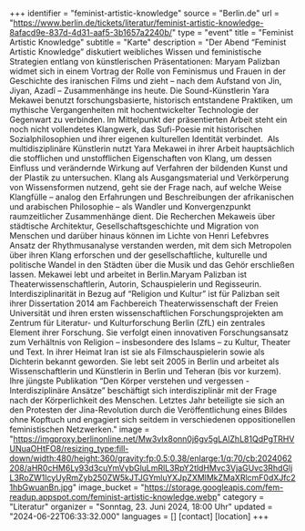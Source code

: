 +++
identifier = "feminist-artistic-knowledge"
source = "Berlin.de"
url = "https://www.berlin.de/tickets/literatur/feminist-artistic-knowledge-8afacd9e-837d-4d31-aaf5-3b1657a2240b/"
type = "event"
title = "Feminist Artistic Knowledge"
subtitle = "Karte"
description = "Der Abend “Feminist Artistic Knowledge” diskutiert weibliches Wissen und feministische Strategien entlang von künstlerischen Präsentationen: Maryam Palizban widmet sich in einem Vortrag der Rolle von Feminismus und Frauen in der Geschichte des iranischen Films und zieht – nach dem Aufstand von Jin, Jiyan, Azadî – Zusammenhänge ins heute. Die Sound-Künstlerin Yara Mekawei benutzt forschungsbasierte, historisch entstandene Praktiken, um mythische Vergangenheiten mit hochentwickelter Technologie der Gegenwart zu verbinden. Im Mittelpunkt der präsentierten Arbeit steht ein noch nicht vollendetes Klangwerk, das Sufi-Poesie mit historischen Sozialphilosophien und ihrer eigenen kulturellen Identität verbindet.  Als multidisziplinäre Künstlerin nutzt Yara Mekawei in ihrer Arbeit hauptsächlich die stofflichen und unstofflichen Eigenschaften von Klang, um dessen Einfluss und verändernde Wirkung auf Verfahren der bildenden Kunst und der Plastik zu untersuchen. Klang als Ausgangsmaterial und Verkörperung von Wissensformen nutzend, geht sie der Frage nach, auf welche Weise Klangfülle – analog den Erfahrungen und Beschreibungen der afrikanischen und arabischen Philosophie – als Wandler und Konvergenzpunkt raumzeitlicher Zusammenhänge dient. Die Recherchen Mekaweis über städtische Architektur, Gesellschaftsgeschichte und Migration von Menschen und darüber hinaus können im Lichte von Henri Lefebvres Ansatz der Rhythmusanalyse verstanden werden, mit dem sich Metropolen über ihren Klang erforschen und der gesellschaftliche, kulturelle und politische Wandel in den Städten über die Musik und das Gehör erschließen lassen. Mekawei lebt und arbeitet in Berlin.Maryam Palizban ist Theaterwissenschaftlerin, Autorin, Schauspielerin und Regisseurin. Interdisziplinarität in Bezug auf “Religion und Kultur” ist für Palizban seit ihrer Dissertation 2014 am Fachbereich Theaterwissenschaft der Freien Universität und ihren ersten wissenschaftlichen Forschungsprojekten am Zentrum für Literatur- und Kulturforschung Berlin (ZfL) ein zentrales Element ihrer Forschung. Sie verfolgt einen innovativen Forschungsansatz zum Verhältnis von Religion – insbesondere des Islams – zu Kultur, Theater und Text. In ihrer Heimat Iran ist sie als Filmschauspielerin sowie als Dichterin bekannt geworden. Sie lebt seit 2005 in Berlin und arbeitet als Wissenschaftlerin und Künstlerin in Berlin und Teheran (bis vor kurzem). Ihre jüngste Publikation “Den Körper verstehen und vergessen - Interdisziplinäre Ansätze” beschäftigt sich interdisziplinär mit der Frage nach der Körperlichkeit des Menschen. Letztes Jahr beteiligte sie sich an den Protesten der Jina-Revolution durch die Veröffentlichung eines Bildes ohne Kopftuch und engagiert sich seitdem in verschiedenen oppositionellen feministischen Netzwerken."
image = "https://imgproxy.berlinonline.net/Mw3vIx8onn0j6gv5gLAlZhL81QdPgTRHVUNuaOHtFO8/resizing_type:fill-down/width:480/height:360/gravity:fp:0.5:0.38/enlarge:1/q:70/cb:2024062208/aHR0cHM6Ly93d3cuYmVybGluLmRlL3RpY2tldHMvc3VjaGUvc3RhdGljL3RoZW1lcyUyRmZyb250ZW5kJTJGYmluYXJpZXMlMkZMaXRlcmF0dXJfc21hbGwuanBn.jpg"
image_bucket = "https://storage.googleapis.com/fem-readup.appspot.com/feminist-artistic-knowledge.webp"
category = "Literatur"
organizer = "Sonntag, 23. Juni 2024, 18:00 Uhr"
updated = "2024-06-22T06:33:32.000"
languages = []
[contact]
[location]
+++